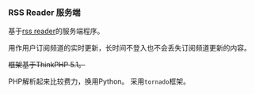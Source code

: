 ### RSS Reader 服务端

基于[rss reader](https://github.com/ivone-liu/rss_reader)的服务端程序。

用作用户订阅频道的实时更新，长时间不登入也不会丢失订阅频道更新的内容。

~~框架基于ThinkPHP 5.1。~~

PHP解析起来比较费力，换用Python。 采用`tornado`框架。

